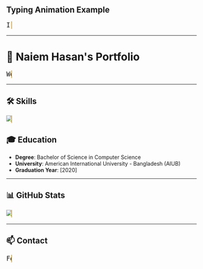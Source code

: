 ## Typing Animation Example

<!-- Typing Animation Start -->
I'm a frontend developer.
<!-- Typing Animation End -->

---
# 👋 Naiem Hasan's Portfolio

Welcome to my portfolio! I'm **Naiem Hasan**, a passionate frontend web developer specializing in **React.js**. This repository showcases my projects, skills, and professional experiences.

---

## 🛠️ Skills

![React.js](https://img.shields.io/badge/-React.js-61DAFB?logo=react&logoColor=white&style=flat-square)
![JavaScript](https://img.shields.io/badge/-JavaScript-F7DF1E?logo=javascript&logoColor=black&style=flat-square)
![HTML5](https://img.shields.io/badge/-HTML5-E34F26?logo=html5&logoColor=white&style=flat-square)
![CSS3](https://img.shields.io/badge/-CSS3-1572B6?logo=css3&logoColor=white&style=flat-square)
![MongoDB](https://img.shields.io/badge/-MongoDB-47A248?logo=mongodb&logoColor=white&style=flat-square)
![Firebase](https://img.shields.io/badge/-Firebase-FFCA28?logo=firebase&logoColor=black&style=flat-square)
![Node.js](https://img.shields.io/badge/-Node.js-339933?logo=node.js&logoColor=white&style=flat-square)
![Express.js](https://img.shields.io/badge/-Express.js-000000?logo=express&logoColor=white&style=flat-square)
![Responsive Web Design](https://img.shields.io/badge/-Responsive%20Web%20Design-4285F4?logo=google&logoColor=white&style=flat-square)
![Git](https://img.shields.io/badge/-Git-F05032?logo=git&logoColor=white&style=flat-square)
![UI/UX Design](https://img.shields.io/badge/-UI%2FUX%20Design-6200EA?logo=adobe&logoColor=white&style=flat-square)
![RESTful APIs](https://img.shields.io/badge/-RESTful%20APIs-FF6F00?logo=api&logoColor=white&style=flat-square)
![Adobe Photoshop](https://img.shields.io/badge/-Adobe%20Photoshop-31A8FF?logo=adobe-photoshop&logoColor=white&style=flat-square)
![Adobe Illustrator](https://img.shields.io/badge/-Adobe%20Illustrator-FF9A00?logo=adobe-illustrator&logoColor=white&style=flat-square)

## 🎓 Education

- **Degree**: Bachelor of Science in Computer Science
- **University**: American International University - Bangladesh (AIUB)
- **Graduation Year**: [2020]

---

## 📊 GitHub Stats

<p align="center">
  <img src="https://github-readme-stats.vercel.app/api?username=naiemjoy1&show_icons=true&theme=radical" alt="Naiem Joy's GitHub stats" />
    <img src="https://github-readme-stats.vercel.app/api/top-langs/?username=naiemjoy1&layout=compact&theme=radical" alt="Top Languages" />
  <img src="https://github-readme-streak-stats.herokuapp.com/?user=naiemjoy1&theme=radical" alt="Naiem Joy's GitHub Streak" />
  <img src="https://github-profile-summary-cards.vercel.app/api/cards/profile-details?username=naiemjoy1&theme=radical" alt="Profile Summary" />
</p>

---

## 📫 Contact

Feel free to reach out to me via email at naiemunhasan@gmail.com. You can also connect with me on [LinkedIn](https://www.linkedin.com/in/naiemjoy1/) for professional inquiries and collaborations.

<style>
/* Blinking cursor animation */
@keyframes cursor-blink {
  0%, 100% { border-right: .15em solid orange; }
  50% { border-right: none; }
}

/* Typing animation */
p {
  font-family: monospace;
  font-size: 1.2em;
  white-space: nowrap;
  overflow: hidden;
  border-right: .15em solid orange;
  animation: typing 3.5s steps(40, end), cursor-blink .75s step-end infinite;
}

/* Typing animation keyframes */
@keyframes typing {
  from { width: 0 }
  to { width: 100% }
}
</style>

